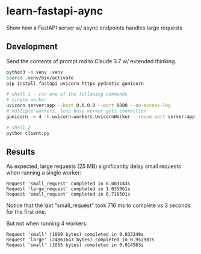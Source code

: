 # learn-fastapi-aync
Show how a FastAPI server w/ async endpoints handles large requests

## Development

Send the contents of prompt.md to Claude 3.7 w/ extended thinking.

```bash
python3 -m venv .venv
source .venv/bin/activate
pip install fastapi uvicorn httpx pydantic gunicorn

# shell 1 - run one of the following commands
# single worker
uvicorn server:app --host 0.0.0.0 --port 8000 --no-access-log
# multiple workers, less busy worker gets connection
gunicorn -w 4 -k uvicorn.workers.UvicornWorker --reuse-port server:app

# shell 2
python client.py
```

## Results

As expected, large requests (25 MB) significantly delay small requests when running a single worker:

```text
Request 'small_request' completed in 0.003143s
Request 'large_request' completed in 1.035061s
Request 'small_request' completed in 0.716501s
```

Notice that the last "small_request" took 716 ms to complete vs 3 seconds for the first one.

But not when running 4 workers:

```text
Request 'small' (1060 bytes) completed in 0.033248s
Request 'large' (24861643 bytes) completed in 0.952987s
Request 'small' (1055 bytes) completed in 0.014563s
```